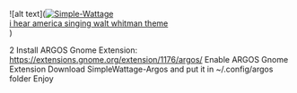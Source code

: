

![alt text](<a href="https://imgbb.com/"><img src="https://i.ibb.co/fnMn1yy/Simple-Wattage.png" alt="Simple-Wattage" border="0"></a><br /><a target='_blank' href='https://poetandpoem.com/analysis-of-i-hear-america-singing-by-walt-whitman'>i hear america singing walt whitman theme</a><br />)

2
Install ARGOS Gnome Extension: https://extensions.gnome.org/extension/1176/argos/
Enable ARGOS Gnome Extension
Download SimpleWattage-Argos and put it in ~/.config/argos folder
Enjoy

